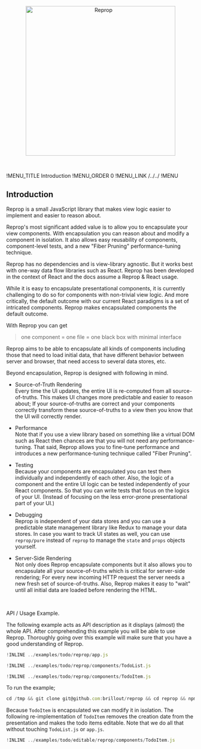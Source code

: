 [<p align="center"><img src='https://github.com/brillout-test/reprop-test/blob/master/docs/logo/logo-title.svg' width=400 style="max-width:100%;" alt="Reprop"/></p>](https://github.com/brillout/reprop)
<br/>

!MENU_TITLE Introduction
!MENU_ORDER 0
!MENU_LINK /../../
!MENU

## Introduction

Reprop is a small JavaScript library that makes view logic easier to implement and easier to reason about.

Reprop's most significant added value is to allow you to encapsulate your view components.
With encapsulation you can reason about and modify a component in isolation.
It also allows easy reusability of components, component-level tests, and a new "Fiber Pruning" performance-tuning technique.

Reprop has no dependencies and is view-library agnostic.
But it works best with one-way data flow libraries such as React.
Reprop has been developed in the context of React and the docs assume a Reprop & React usage.

While it is easy to encapsulate presentational components, it is currently challenging to do so for components with non-trivial view logic.
And more critically, the default outcome with our current React paradigms is a set of intricated components.
Reprop makes encapsulated components the default outcome.

With Reprop you can get

> one component = one file = one black box with minimal interface

Reprop aims to be able to encapsulate all kinds of components including those that need to load initial data, that have different behavior between server and browser, that need access to several data stores, etc.

Beyond encapsulation, Reprop is designed with following in mind.

 - Source-of-Truth Rendering
   <br/>
   Every time the UI updates, the entire UI is re-computed from all source-of-truths.
   This makes UI changes more predictable and easier to reason about;
   If your source-of-truths are correct and
   your components correctly transform these source-of-truths to a view then
   you know that the UI will correctly render.

 - Performance
   <br/>
   Note that if you use a view library based on something like a virtual DOM such as React then chances are that you will not need any performance-tuning.
   That said, Reprop allows you to fine-tune performance and introduces a new performance-tuning technique called "Fiber Pruning".

 - Testing
   <br/>
   Because your components are encapsulated you can test them individually and independently of each other.
   Also, the logic of a component and the entire UI logic can be tested independently of your React components.
   So that
   you can write tests that focus on the logics of your UI.
   (Instead of focusing on the less error-prone presentational part of your UI.)

 - Debugging
   <br/>
   Reprop is independent of your data stores and
   you can use a predictable state management library like Redux to manage your data stores.
   In case you want to track UI states as well,
   you can use `reprop/pure` instead of `reprop` to manage the `state` and `props` objects yourself.

 - Server-Side Rendering
   <br/>
   Not only does Reprop encapsulate components but it also allows you to encapsulate all your source-of-truths which is critical for server-side rendering;
   For every new incoming HTTP request the server needs a new fresh set of source-of-truths.
   Also, Reprop makes it easy to "wait" until all initial data are loaded before rendering the HTML.

<br/>


API / Usage Example.
<br/>

The following example acts as API description as it displays (almost) the whole API.
After comprehending this example you will be able to use Reprop.
Thoroughly going over this example will make sure that you have a good understanding of Reprop.

~~~js
!INLINE ../examples/todo/reprop/app.js
~~~

~~~js
!INLINE ../examples/todo/reprop/components/TodoList.js
~~~

~~~js
!INLINE ../examples/todo/reprop/components/TodoItem.js
~~~

To run the example;
~~~js
cd /tmp && git clone git@github.com:brillout/reprop && cd reprop && npm i && ./node_modules/.bin/lerna bootstrap && node ./examples/todo/reprop
~~~

Because `TodoItem` is encapsulated we can modify it in isolation.
The following re-implementation of `TodoItem`
removes the creation date from the presentation
and makes the todo items editable.
Note that we do all that without touching `TodoList.js` or `app.js`.

~~~js
!INLINE ../examples/todo/editable/reprop/components/TodoItem.js
~~~
